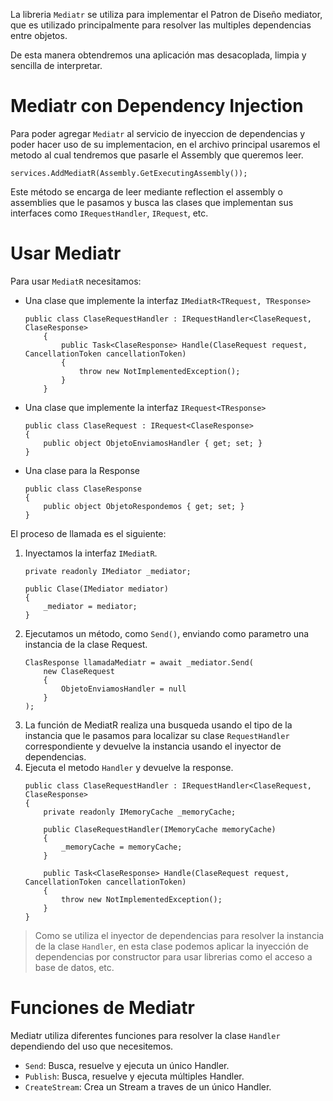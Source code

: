 La libreria `Mediatr` se utiliza para implementar el Patron de Diseño mediator, que es utilizado principalmente para resolver las multiples dependencias entre objetos.

De esta manera obtendremos una aplicación mas desacoplada, limpia y sencilla de interpretar.

# Mediatr con Dependency Injection
Para poder agregar `Mediatr` al servicio de inyeccion de dependencias y poder hacer uso de su implementacion, en el archivo principal usaremos el metodo al cual tendremos que pasarle el Assembly que queremos leer.

```Csharp
services.AddMediatR(Assembly.GetExecutingAssembly());
```

Este método se encarga de leer mediante reflection el assembly o assemblies que le pasamos y busca las clases que implementan sus interfaces como `IRequestHandler`, `IRequest`, etc.

# Usar Mediatr
Para usar `MediatR` necesitamos:
- Una clase que implemente la interfaz `IMediatR<TRequest, TResponse>`
    ```Csharp
    public class ClaseRequestHandler : IRequestHandler<ClaseRequest, ClaseResponse>
        {
            public Task<ClaseResponse> Handle(ClaseRequest request, CancellationToken cancellationToken)
            {
                throw new NotImplementedException();
            }
        }
    ```
- Una clase que implemente la interfaz `IRequest<TResponse>`
    ```Csharp
    public class ClaseRequest : IRequest<ClaseResponse>
    {
        public object ObjetoEnviamosHandler { get; set; }
    }
    ```
- Una clase para la Response
    ```Csharp
    public class ClaseResponse
    {
        public object ObjetoRespondemos { get; set; }
    }
    ```

El proceso de llamada es el siguiente:

1. Inyectamos la interfaz `IMediatR`.
    ```Csharp
    private readonly IMediator _mediator;

    public Clase(IMediator mediator)
    {
        _mediator = mediator;
    }
    ```
1. Ejecutamos un método, como `Send()`, enviando como parametro una instancia de la clase Request.
    ```Csharp
    ClasResponse llamadaMediatr = await _mediator.Send(
        new ClaseRequest
        {
            ObjetoEnviamosHandler = null
        }
    );
    ```
1. La función de MediatR realiza una busqueda usando el tipo de la instancia que le pasamos para localizar su clase `RequestHandler` correspondiente y devuelve la instancia usando el inyector de dependencias.
1. Ejecuta el metodo `Handler` y devuelve la response.
    ```Csharp
    public class ClaseRequestHandler : IRequestHandler<ClaseRequest, ClaseResponse>
    {
        private readonly IMemoryCache _memoryCache;

        public ClaseRequestHandler(IMemoryCache memoryCache)
        {
            _memoryCache = memoryCache;
        }

        public Task<ClaseResponse> Handle(ClaseRequest request, CancellationToken cancellationToken)
        {
            throw new NotImplementedException();
        }
    }
    ```
> Como se utiliza el inyector de dependencias para resolver la instancia de la clase `Handler`, en esta clase podemos aplicar la inyección de dependencias por constructor para usar librerias como el acceso a base de datos, etc.

# Funciones de Mediatr
Mediatr utiliza diferentes funciones para resolver la clase `Handler` dependiendo del uso que necesitemos.

- `Send`: Busca, resuelve y ejecuta un único Handler.
- `Publish`: Busca, resuelve y ejecuta múltiples Handler.
- `CreateStream`: Crea un Stream a traves de un único Handler.
